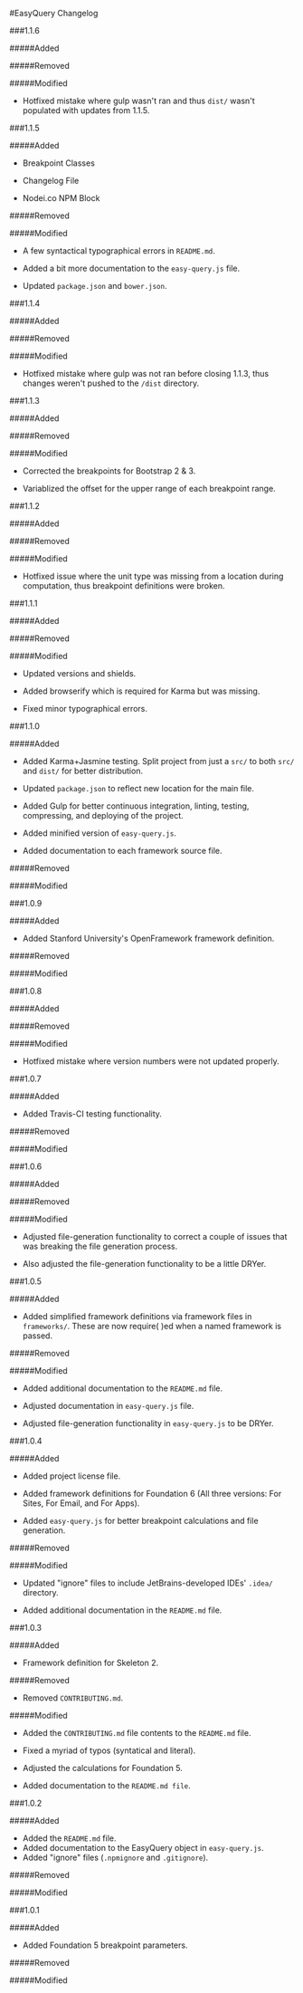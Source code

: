 #EasyQuery Changelog



###1.1.6

#####Added

#####Removed

#####Modified

* Hotfixed mistake where gulp wasn't ran and thus `dist/` wasn't populated with updates from 1.1.5.



###1.1.5

#####Added

* Breakpoint Classes

* Changelog File

* Nodei.co NPM Block

#####Removed

#####Modified

* A few syntactical typographical errors in `README.md`.

* Added a bit more documentation to the `easy-query.js` file.

* Updated `package.json` and `bower.json`.



###1.1.4

#####Added

#####Removed

#####Modified

* Hotfixed mistake where gulp was not ran before closing 1.1.3, thus changes weren't pushed to the `/dist` directory.



###1.1.3

#####Added

#####Removed

#####Modified

* Corrected the breakpoints for Bootstrap 2 & 3.

* Variablized the offset for the upper range of each breakpoint range.



###1.1.2

#####Added

#####Removed

#####Modified

* Hotfixed issue where the unit type was missing from a location during computation, thus breakpoint definitions were broken. 



###1.1.1

#####Added

#####Removed

#####Modified

* Updated versions and shields.

* Added browserify which is required for Karma but was missing.

* Fixed minor typographical errors.



###1.1.0

#####Added

* Added Karma+Jasmine testing. Split project from just a `src/` to both `src/` and `dist/` for better distribution.

* Updated `package.json` to reflect new location for the main file.

* Added Gulp for better continuous integration, linting, testing, compressing, and deploying of the project.

* Added minified version of `easy-query.js`.

* Added documentation to each framework source file.

#####Removed

#####Modified



###1.0.9

#####Added

* Added Stanford University's OpenFramework framework definition. 

#####Removed

#####Modified



###1.0.8

#####Added

#####Removed

#####Modified

* Hotfixed mistake where version numbers were not updated properly.



###1.0.7

#####Added

* Added Travis-CI testing functionality.

#####Removed

#####Modified



###1.0.6

#####Added

#####Removed

#####Modified

* Adjusted file-generation functionality to correct a couple of issues that was breaking the file generation process.

* Also adjusted the file-generation functionality to be a little DRYer. 



###1.0.5

#####Added

* Added simplified framework definitions via framework files in `frameworks/`. These are now require( )ed when a named framework is passed.

#####Removed

#####Modified

* Added additional documentation to the `README.md` file.

* Adjusted documentation in `easy-query.js` file.

* Adjusted file-generation functionality in `easy-query.js` to be DRYer. 



###1.0.4

#####Added

* Added project license file.

* Added framework definitions for Foundation 6 (All three versions: For Sites, For Email, and For Apps).

* Added `easy-query.js` for better breakpoint calculations and file generation.

#####Removed

#####Modified

* Updated "ignore" files to include JetBrains-developed IDEs' `.idea/` directory.

* Added additional documentation in the `README.md` file.



###1.0.3

#####Added

* Framework definition for Skeleton 2.

#####Removed

* Removed `CONTRIBUTING.md`.

#####Modified

* Added the `CONTRIBUTING.md` file contents to the `README.md` file.

* Fixed a myriad of typos (syntatical and literal). 

* Adjusted the calculations for Foundation 5.

* Added documentation to the `README.md file`.



###1.0.2

#####Added

* Added the `README.md` file.
* Added documentation to the EasyQuery object in `easy-query.js`.
* Added "ignore" files (`.npmignore` and `.gitignore`).

#####Removed

#####Modified



###1.0.1

#####Added

* Added Foundation 5 breakpoint parameters.

#####Removed

#####Modified
